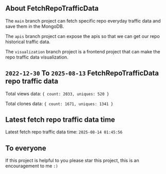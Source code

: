 ## About FetchRepoTrafficData

The `main` branch project can fetch specific repo everyday traffic data and save them in the MongoDB.

The `apis` branch project can expose the apis so that we can get our repo historical traffic data.

The `visualization` branch project is a frontend project that can make the repo traffic data visualization.

## `2022-12-30` To `2025-08-13` FetchRepoTrafficData repo traffic data

Total views data: `{ count: 2033, uniques: 520 }`

Total clones data: `{ count: 1671, uniques: 1341 }`

## Latest fetch repo traffic data time

Latest fetch repo traffic data time: `2025-08-14 01:45:56`

## To everyone

If this project is helpful to you please star this project, this is an encouragement to me `:)`



